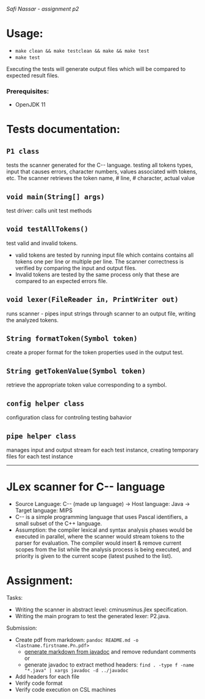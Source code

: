 _Safi Nassar - assignment p2_

# Usage:

-   `make clean && make testclean && make && make test`
-   `make test`

Executing the tests will generate output files which will be compared to expected result files.

### Prerequisites:

-   OpenJDK 11

# Tests documentation:

## `P1 class`

tests the scanner generated for the C-- language. testing all tokens
types, input that causes errors, character numbers, values associated
with tokens, etc.
The scanner retrieves the token name, # line, # character, actual value

## `void main(String[] args)`

test driver: calls unit test methods

## `void testAllTokens()`

test valid and invalid tokens.

-   valid tokens are tested by running input file which contains contains all tokens one per line or multiple per line. The scanner correctness is verified by comparing the input and output files.
-   Invalid tokens are tested by the same process only that these are compared to an expected errors file.

## `void lexer(FileReader in, PrintWriter out)`

runs scanner - pipes input strings through scanner to an output file, writing the analyzed tokens.

## `String formatToken(Symbol token)`

create a proper format for the token properties used in the output test.

## `String getTokenValue(Symbol token)`

retrieve the appropriate token value corresponding to a symbol.

## `config helper class`

configuration class for controling testing bahavior

## `pipe helper class`

manages input and output stream for each test instance, creating temporary files for each test instance

---

# JLex scanner for C-- language

-   Source Language: C-- (made up language) → Host language: Java → Target language: MIPS
-   C-- is a simple programming language that uses Pascal identifiers, a small subset of the C++ language.
-   Assumption: the compiler lexical and syntax analysis phases would be executed in parallel, where the scanner would stream tokens to the parser for evaluation. The compiler would insert & remove current scopes from the list while the analysis process is being executed, and priority is given to the current scope (latest pushed to the list).

# Assignment:

Tasks:

-   Writing the scanner in abstract level: cminusminus.jlex specification.
-   Writing the main program to test the generated lexer: P2.java.

Submission:

-   Create pdf from markdown: `pandoc README.md -o <lastname.firstname.Pn.pdf>`
    -   [generate markdown from javadoc](https://delight-im.github.io/Javadoc-to-Markdown) and remove redundant comments
        or
    -   generate javadoc to extract method headers: `find . -type f -name "*.java" | xargs javadoc -d ../javadoc`
-   Add headers for each file
-   Verify code format
-   Verify code execution on CSL machines
